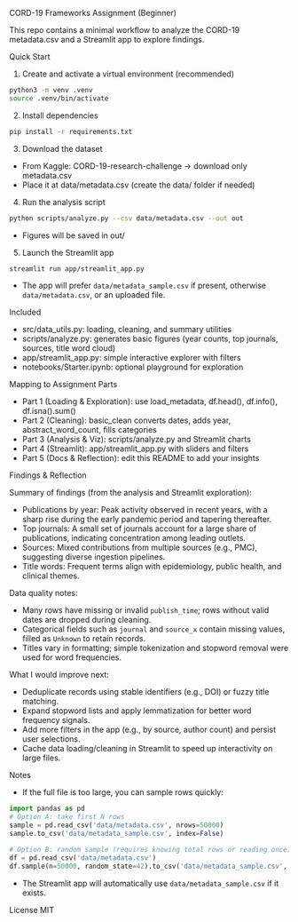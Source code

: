 CORD-19 Frameworks Assignment (Beginner)

This repo contains a minimal workflow to analyze the CORD-19 metadata.csv and a Streamlit app to explore findings.

Quick Start

1) Create and activate a virtual environment (recommended)
```bash
python3 -m venv .venv
source .venv/bin/activate
```

2) Install dependencies
```bash
pip install -r requirements.txt
```

3) Download the dataset
- From Kaggle: CORD-19-research-challenge → download only metadata.csv
- Place it at data/metadata.csv (create the data/ folder if needed)

4) Run the analysis script
```bash
python scripts/analyze.py --csv data/metadata.csv --out out
```
- Figures will be saved in out/

5) Launch the Streamlit app
```bash
streamlit run app/streamlit_app.py
```
- The app will prefer `data/metadata_sample.csv` if present, otherwise `data/metadata.csv`, or an uploaded file.

Included
- src/data_utils.py: loading, cleaning, and summary utilities
- scripts/analyze.py: generates basic figures (year counts, top journals, sources, title word cloud)
- app/streamlit_app.py: simple interactive explorer with filters
- notebooks/Starter.ipynb: optional playground for exploration

Mapping to Assignment Parts
- Part 1 (Loading & Exploration): use load_metadata, df.head(), df.info(), df.isna().sum()
- Part 2 (Cleaning): basic_clean converts dates, adds year, abstract_word_count, fills categories
- Part 3 (Analysis & Viz): scripts/analyze.py and Streamlit charts
- Part 4 (Streamlit): app/streamlit_app.py with sliders and filters
- Part 5 (Docs & Reflection): edit this README to add your insights

Findings & Reflection

Summary of findings (from the analysis and Streamlit exploration):
- Publications by year: Peak activity observed in recent years, with a sharp rise during the early pandemic period and tapering thereafter.
- Top journals: A small set of journals account for a large share of publications, indicating concentration among leading outlets.
- Sources: Mixed contributions from multiple sources (e.g., PMC), suggesting diverse ingestion pipelines.
- Title words: Frequent terms align with epidemiology, public health, and clinical themes.

Data quality notes:
- Many rows have missing or invalid `publish_time`; rows without valid dates are dropped during cleaning.
- Categorical fields such as `journal` and `source_x` contain missing values, filled as `Unknown` to retain records.
- Titles vary in formatting; simple tokenization and stopword removal were used for word frequencies.

What I would improve next:
- Deduplicate records using stable identifiers (e.g., DOI) or fuzzy title matching.
- Expand stopword lists and apply lemmatization for better word frequency signals.
- Add more filters in the app (e.g., by source, author count) and persist user selections.
- Cache data loading/cleaning in Streamlit to speed up interactivity on large files.

Notes
- If the full file is too large, you can sample rows quickly:
```python
import pandas as pd
# Option A: take first N rows
sample = pd.read_csv('data/metadata.csv', nrows=50000)
sample.to_csv('data/metadata_sample.csv', index=False)

# Option B: random sample (requires knowing total rows or reading once)
df = pd.read_csv('data/metadata.csv')
df.sample(n=50000, random_state=42).to_csv('data/metadata_sample.csv', index=False)
```
- The Streamlit app will automatically use `data/metadata_sample.csv` if it exists.

License
MIT


